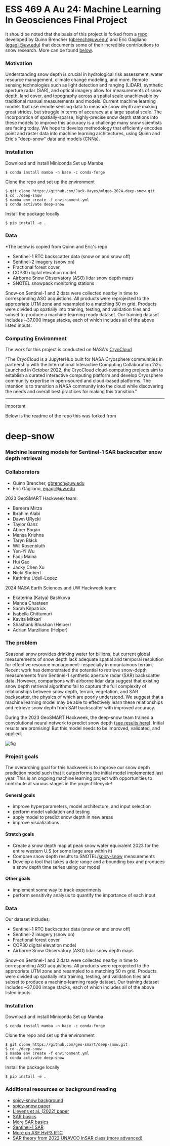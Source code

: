 # ESS 469 A Au 24: Machine Learning In Geosciences Final Project
It should be noted that the basis of this project is forked from a [repo](https://github.com/geo-smart/deep-snow) developed by Quinn Brencher (gbrench@uw.edu) and Eric Gagliano (egagli@uw.edu) that documents some of their incredible contributions to snow research. More can be found [below](#deep-snow).

### Motivation
Understanding snow depth is crucial in hydrological risk assessment, water resource management, climate change modeling, and more. Remote sensing technologies such as light detection and ranging (LiDAR), synthetic aperture radar (SAR), and optical imagery allow for measurements of snow depth, land cover, and topography across a spatial scale unachievable by traditional manual measurements and models. Current machine learning models that use remote sensing data to measure snow depth are making great strides, but struggle in terms of accuracy at a large spatial scale. The incorporation of spatially-sparse, highly-precise snow depth stations into these models to improve this accuracy is a challenge many snow scientists are facing today. We hope to develop methodology that efficiently encodes point and raster data into machine learning architectures, using Quinn and Eric's "deep-snow" data and models (CNNs).

### Installation
Download and install Miniconda Set up Mamba
```
$ conda install mamba -n base -c conda-forge
```
Clone the repo and set up the environment
```
$ git clone https://github.com/Jack-Hayes/mlgeo-2024-deep-snow.git
$ cd ./deep-snow
$ mamba env create -f environment.yml
$ conda activate deep-snow
```
Install the package locally
```
$ pip install -e .
```

### Data
*The below is copied from Quinn and Eric's repo
- Sentinel-1 RTC backscatter data (snow on and snow off)
- Sentinel-2 imagery (snow on)
- Fractional forest cover
- COP30 digital elevation model
- Airborne Snow Observatory (ASO) lidar snow depth maps
- SNOTEL snowpack monitoring stations

Snow-on Sentinel-1 and 2 data were collected nearby in time to corresponding ASO acquistions. All products were reprojected to the appropriate UTM zone and resampled to a matching 50 m grid. Products were divided up spatially into training, testing, and validation tiles and subset to produce a machine-learning ready dataset. Our training dataset includes ~37,000 image stacks, each of which includes all of the above listed inputs.  

### Computing Environment
The work for this project is conducted on NASA's [CryoCloud](https://book.cryointhecloud.com/intro.html)

"The CryoCloud is a JupyterHub built for NASA Cryosphere communities in partnership with the International Interactive Computing Collaboration 2i2c. Launched in October 2022, the CryoCloud cloud-computing projects aim to establish a curated interactive computing platform and develop Cryosphere community expertise in open-soured and cloud-based platforms. The intention is to transition a NASA community into the cloud while discovering the needs and overall best practices for making this transition."

-----

> [!IMPORTANT]
> Below is the readme of the repo this was forked from

# deep-snow
### Machine learning models for Sentinel-1 SAR backscatter snow depth retrieval

### Collaborators
* Quinn Brencher, gbrench@uw.edu
* Eric Gagliano, egagli@uw.edu

2023 GeoSMART Hackweek team:
- Bareera Mirza
- Ibrahim Alabi
- Dawn URycki
- Taylor Ganz
- Abner Bogan
- Mansa Krishna
- Taryn Black
- Will Rosenbluth
- Yen-Yi Wu
- Fadji Maina
- Hui Gao
- Jacky Chen Xu
- Nicki Shobert
- Kathrine Udell-Lopez

2024 NASA Earth Sciences and UW Hackweek team:
- Ekaterina (Katya) Bashkova
- Manda Chasteen
- Sarah Kilpatrick
- Isabella Chittumuri
- Kavita Mitkari
- Shashank Bhushan (Helper)
- Adrian Marziliano (Helper)

### The problem
Seasonal snow provides drinking water for billions, but current global measurements of snow depth lack adequate spatial and temporal resolution for effective resource management--especially in mountainous terrain. Recent work has demonstrated the potential to retrieve snow-depth measurements from Sentinel-1 synthetic aperture radar (SAR) backscatter data. However, comparisons with airborne lidar data suggest that existing snow depth retrieval algorithms fail to capture the full complexity of relationships between snow depth, terrain, vegetation, and SAR backscatter, the physics of which are poorly understood. We suggest that a machine learning model may be able to effectively learn these relationships and retrieve snow depth from SAR backscatter with improved accuracy. 

During the 2023 GeoSMART Hackweek, the deep-snow team trained a convolutional neural network to predict snow depth ([see results here](https://docs.google.com/presentation/d/160eq-O48m0FuJgghCHZ4Idysb9zokbMF6Qd1E3HJJww/edit?usp=sharing)). Initial results are promising! But this model needs to be improved, validated, and applied. 

![fig](imgs/pred_map.png)

### Project goals
The overarching goal for this hackweek is to improve our snow depth prediction model such that it outperforms the initial model implemented last year. This is an ongoing machine learning project with opportunities to contribute at various stages in the project lifecycle! 

#### General goals 
- improve hyperparameters, model architecture, and input selection
- perform model validation and testing
- apply model to predict snow depth in new areas
- improve visualizations

#### Stretch goals
- Create a snow depth map at peak snow water equivalent 2023 for the entire western U.S (or some large area within it)
- Compare snow depth results to SNOTEL/[spicy-snow](https://github.com/SnowEx/spicy-snow) measurements
- Develop a tool that takes a date range and a bounding box and produces a snow depth time series using our model

#### Other goals
- implement some way to track experiments
- perform sensitivity analysis to quantify the importance of each input

### Data
Our dataset includes:
- Sentinel-1 RTC backscatter data (snow on and snow off)
- Sentinel-2 imagery (snow on)
- Fractional forest cover
- COP30 digital elevation model
- Airborne Snow Observatory (ASO) lidar snow depth maps

Snow-on Sentinel-1 and 2 data were collected nearby in time to corresponding ASO acquistions. All products were reprojected to the appropriate UTM zone and resampled to a matching 50 m grid. Products were divided up spatially into training, testing, and validation tiles and subset to produce a machine-learning ready dataset. Our training dataset includes ~37,000 image stacks, each of which includes all of the above listed inputs. 

### Installation
Download and install Miniconda Set up Mamba
```
$ conda install mamba -n base -c conda-forge
```
Clone the repo and set up the environment
```
$ git clone https://github.com/geo-smart/deep-snow.git
$ cd ./deep-snow
$ mamba env create -f environment.yml
$ conda activate deep-snow
```
Install the package locally
```
$ pip install -e .
```

### Additional resources or background reading
- [spicy-snow background](https://github.com/SnowEx/spicy-snow/blob/main/contrib/brencher/tutorial/01background.ipynb)
- [spicy-snow paper](https://egusphere.copernicus.org/preprints/2024/egusphere-2024-1018/egusphere-2024-1018.pdf)
- [Lievens et al. (2022) paper](https://tc.copernicus.org/articles/16/159/2022/) 
- [SAR basics](https://asf.alaska.edu/information/sar-information/what-is-sar/)
- [More SAR basics](https://www.earthdata.nasa.gov/learn/backgrounders/what-is-sar)
- [Sentinel-1 SAR](https://sentinels.copernicus.eu/web/sentinel/user-guides/sentinel-1-sar)
- [More on ASF HyP3 RTC](https://hyp3-docs.asf.alaska.edu/guides/rtc_product_guide/)
- [SAR theory from 2022 UNAVCO InSAR class (more advanced)](https://nbviewer.org/github/parosen/Geo-SInC/blob/main/UNAVCO2022/0.8_SAR_Theory_Phenomenology/SAR.ipynb)
